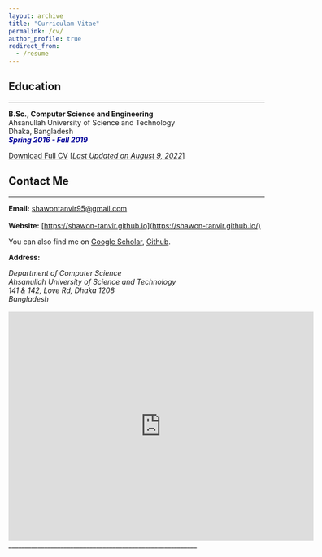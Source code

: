 ```yaml
---
layout: archive
title: "Curriculam Vitae"
permalink: /cv/
author_profile: true
redirect_from:
  - /resume
---
```


## Education 
-------------
<b>B.Sc., Computer Science and Engineering</b><br />
Ahsanullah University of Science and Technology<br />
Dhaka, Bangladesh<br />
<i style='color:#000099;'>**Spring 2016 - Fall 2019**</i>


[Download Full CV]() [<ins>*Last Updated on August 9, 2022*</ins>]

## Contact Me
-------------

**Email:** shawontanvir95@gmail.com <br /> 
 <br /> 
**Website:** [https://shawon-tanvir.github.io](https://shawon-tanvir.github.io/) <br />

You can also find me on [Google Scholar](https://scholar.google.com/citations?user=jCObHL4AAAAJ&hl=en&oi=ao), [Github](https://github.com/shawon-tanvir).


**Address:**
<address>
Department of Computer Science <br /> 
Ahsanullah University of Science and Technology<br /> 
141 & 142, Love Rd, Dhaka 1208 <br />
Bangladesh <br /> 
</address> 
<br /> 
<iframe src="https://www.google.com/maps/embed?pb=!1m18!1m12!1m3!1d29211.984706994335!2d90.3892496426291!3d23.765271285386756!2m3!1f0!2f0!3f0!3m2!1i1024!2i768!4f13.1!3m3!1m2!1s0x3755c77decb5f845%3A0xc2eadd2f3b867792!2sAhsanullah%20University%20of%20Science%20and%20Technology!5e0!3m2!1sen!2sbd!4v1657228241461!5m2!1sen!2sbd" width="600" height="450" style="border:0;" allowfullscreen="" loading="lazy"></iframe> __________________________________________________________
